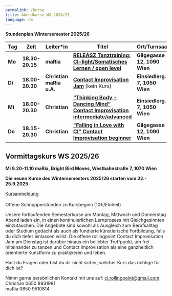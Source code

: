 ```yaml
---
permalink: /kurse
title: Abendkurse WS 2024/25
language: de
---
```

**Stundenplan Wintersemester 2025/26**

| Tag    | Zeit            | Leiter*in                | Titel                                                                                         | Ort/Turnsaal                  |
| ------ | --------------- | ------------------------ | --------------------------------------------------------------------------------------------- | ----------------------------- |
| **Mo** | **18.30-20.15** | **maRia**                | **[RELEASZ Tanztraining: CI-light/Somatisches Lernen / open level](/releasze)**               | **Gilgegasse 12, 1090 Wien**  |
| **Di** | **18.00-20.30** | **Christian maRia u.A.** | **[Contact Improvisation Jam](/jams)** (kein Kurs)                                            | **Einsiedlerg. 7, 1050 Wien** |
| **Mi** | **18.00-20.30** | **Christian**            | **[“Thinking Body - Dancing Mind” Contact Improvisation intermediate/advanced](/contactadv)** | **Einsiedlerg. 7, 1050 Wien** |
| **Do** | **18.15-20.30** | **Christian**            | **["Falling in Love with CI" Contact Improvisation beginner](/contactbeg)**                   | **Gilgegasse 12, 1090 Wien**  |



## Vormittagskurs WS 2025/26

**Mi 9.20-11.10 maRia, Bright Bird Moves, Westbahnstraße 7, 1070 Wien**

**Die neuen Kurse des Wintersemesters 2025/26 starten vom 22.- 25.9.2025**

[Kursanmeldung](https://rollingpoint.at/Kursanmeldung)\
\
Offene Schnupperstunden zu Kursbeginn (10€/EInheit)

Unsere fortlaufenden Semesterkurse am Montag, Mittwoch und Donnerstag Abend laden ein, in einen kontinuierlichen Lernprozess mit Gleichgesinnten einzutauchen. Die Angebote sind sowohl als Ausgleich zum Berufsalltag oder Studium gedacht als auch als fundierte künstlerische Fortbildung, falls du dich tiefer einlassen willst. Die offene rollingpoint Contact Improvisation Jam am Dienstag ist darüber hinaus ein beliebter Treffpunkt, um frei miteinander zu tanzen und Contact Improvisation als eine ganzheitlich orientierte  Kunstform zu praktizieren und leben.

Hast du Fragen oder bist du dir nicht sicher, welcher Kurs das richtige für dich ist?

Nimm gerne persönlichen Kontakt mit uns auf: ci.rollingpoint@gmail.com\
Christian 0650 8931981\
maRia 0650 9510814